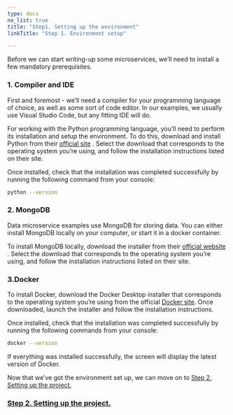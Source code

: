 ```yaml
---
type: docs
no_list: true
title: "Step1. Setting up the environment"
linkTitle: "Step 1. Environment setup"

---
```


Before we can start writing-up some microservices, we’ll need to install a few mandatory prerequisites.

### 1. Compiler and IDE

First and foremost - we’ll need a compiler for your programming language of choice, as well as some sort of code editor. In our examples, we usually use Visual Studio Code, but any fitting IDE will do.

For working with the Python programming language, you’ll need to perform its installation and setup the environment. To do this, download and install Python from their [official site](https://www.python.org/downloads/) . Select the download that corresponds to the operating system you’re using, and follow the installation instructions listed on their site.

Once installed, check that the installation was completed successfully by running the following command from your console:

```bash
python --version
```
### 2. MongoDB
Data microservice examples use MongoDB for storing data. You can either install MongoDB locally on your computer, or start it in a docker container.

To install MongoDB locally, download the installer from their [official website](https://www.mongodb.org/downloads) . Select the download that corresponds to the operating system you’re using, and follow the installation instructions listed on their site.

### 3.Docker
To install Docker, download the Docker Desktop installer that corresponds to the operating system you’re using from the official [Docker site](https://www.docker.com/get-started). Once downloaded, launch the installer and follow the installation instructions.

Once installed, check that the installation was completed successfully by running the following commands from your console:

```bash
docker --version
```

If everything was installed successfully, the screen will display the latest version of Docker.

Now that we’ve got the environment set up, we can move on to [Step 2. Setting up the project.](../step1)

<span class="hide-title-link">

### [Step 2. Setting up the project.](../step1)

</span>
